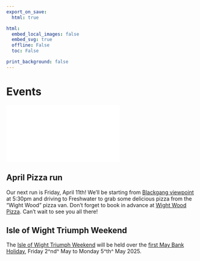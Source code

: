 ```yaml
---
export_on_save:
  html: true

html:
  embed_local_images: false
  embed_svg: true
  offline: False
  toc: False

print_background: false
---
```


# Events

![menubar](/dev/menubar.md)

## April Pizza run

Our next run is Friday, April 11th! We’ll be starting from [Blackgang viewpoint](https://w3w.co/hobble.sampled.skimmers)  at 5:30pm and driving to Freshwater to grab some delicious pizza from the “Wight Wood” pizza van. Don’t forget to book in advance at [Wight Wood Pizza](www.wightwoodpizza.co.uk). Can’t wait to see you all there!

## Isle of Wight Triumph Weekend

The [Isle of Wight Triumph Weekend](/weekend.html) will be held over the [first May Bank Holiday](/iow.ics), Friday 2^nd^ May to Monday 5^th^ May 2025.
